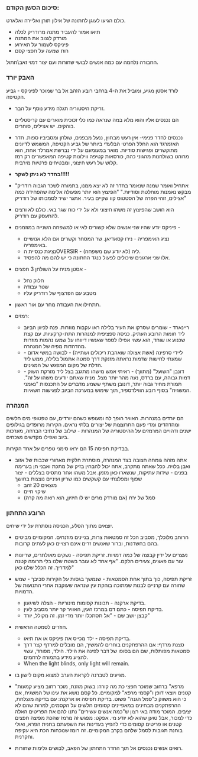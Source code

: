 ### סיכום הסשן הקודם:
כולם הגיעו לעוגן לחתונה של אילון תורן ואליירה ואלארט.
* תיאו אמור להעביר מתנה מרודריק לכלה
* מורדק לגנוב את המתנה
* פיניקס לשמור על האירוע
* רות שמעה על חפצי קסם

החבורה נלחמה עם כמה אנשים לבושי שחורות ועם יצור דמוי זאב\חתול.

### האבק יורד
לורד אסטן מגיע, ומוביל את ה-4 ברחבי רובע הזהב אל בר שמוכר לפיניקס - גביע הקטיפה. 
* זריקת היסטוריה תגלה מידע נוסף על הבר.
* הם נכנסים אליו והוא מלא במה שנראה כמו כלי זכוכית מוארים עם קריסטליים בוהקים. יש אצילים, סוחרים. 
* נכנסים לחדר פנימי- אין רעש מבחוץ, ננעל מבפנים, שולחן ומסביביו ספות. חדר האזמרגד הוא החלל הפרטי הבלעדי ביותר של גביע הקטיפה, המשמש לדיונים מתוקשרים ופגישות סודיות. מואר במעומעם על ידי נברשת אמרלד אחת, הוא מרוהט בשולחנות מהגוני כהה, כורסאות קטיפה ווילונות קטיפה המאפשרים רק רמז קלוש של רעש חיצוני, ומבטיחים פרטיות מירבית.
* **בחדר לא ניתן לשקר!!!!!**
* "אתחיל ואומר שמנה שנאמר בחדר זה לא יצא ממנו, בתמורה לשכר הגבוה רודריק מבקש נאמנות מוחלטת וסודיות." "הפיצוץ הוא יותר מפעולה אלימה שהפחידה כמה אצילים, זוהי הפרה של הסטטוס קוו שקיים בעיר. אתגר ישיר לסמכותו של רודריק"
* הוא חושב שהפיצוץ זה משהו חיצוני ולא על ידי כוח שגר באי. כולם לא ורצים להתעסק עם רודריק.
* פיניקס יודע שהיו שני אנשים שלא קשורים לאי או למשפחה השנייה במוזמנים - 
	* נציג האימפריה - נירו קסאדיאן. שר המסחר וקשרים אם הלא אנושיים באימפריה.
	* נציגת כנסיית הOVERSIR - ליה (לא יודע שם משפחה). 
	* אלו שני ארגונים שיכולים לפעול כנגד החתונה כי יש להם מה להפסיד.

* אסטן מניח על השולחן 3 חפצים - 
	* חלוק נחל 
	* שטר עבודה 
	* מטבע עם הפרצוף של רודריק עליו
* תתחילו את העבודה מחר עם אור ראשון.
* רמזים:
	* ריינארד - שומרים שסרקו את העיר בלילה ראו עקבות מוזרות. פנה לכיוון הביוב ליד חומות הרובע העתיק. כניסה ספציפית למנהרות התת-קרקעיות. עם קצת שכנוע או שוחד, הוא עשוי אפילו לספר שאנשיו דיווחו על שמעו נהמות מוזרות מהדהדות מפיה של המנהרה.
	* ליידי סרפינה (אשת אצולה שואהבת ריכולים ושתייה) - לבושה במשי אדום - שמעתי לחישות שדמות  נראתה מזנקת דרך סמטה אתמול בלילה, ממש ליד הדלת של מקום המפגש של המגינים.
	* דונבן "השועל" (מתווך) - ראיתי אמש מישהו מתגנב בצל ליד מזרקת השוק - דמות גבוהה, עם ברדס, נעה מהר יותר מצל. מניח שאתם יודעים משהו על זה". תמורת מחיר גבוה יותר, דונובן משתף ששמע מדברים על התכנסות "נאמני המשגיח" בסוף רובע הווילדספיר, תוך שימוש במערכת הביוב לפגישות חשאיות.

### המנהרה
הם יורדים במנהרות. האוויר הופך לח ומעופש כשהם יורדים, עם טפטופי מים חלשים ומהדהדים ומדי פעם התרוצצות של יצורים בלתי נראים. הקירות מרופדים בגילופים ישנים ודהויים המרמזים על ההיסטוריה של המנהרות - שילוב של נתיבי הברחה, מערכות ביוב ואפילו מקדשים נשכחים.

בבדיקת תפיסה 15 הם יראו סימני טפרים על אחד הקירות.

* אתה מזהה גומחה חצובה בצד המנהרה, מוסתרת חלקית מאחורי שכבות של אזוב ואבן בלויה. ככל שאתה מתקרב, אתה יכול להבחין בזיק של מתכת ואבני חן בערימה בפנים - שידות עתיקות, שנשארו כאן מזמן. אבל משהו אחר מתסיס בצללים - יצור שפוף ומפלצתי עם קשקשים כמו שריון ועיניים נוצצות בחושך
	* מוצאים 20 זהב
	* שיקוי חיים
	* סמל של ירח (אם מורדק מרים יש לו חיזיון, הוא רואה מה קרה)


### הרובע התחתון
יוצאים מתוך הסלע, הכניסה נוסתרת על ידי שיחים.
* הרוחב מלוכלך, מסביב הכל זה סמטאות צרות, בניינים מוזנחים. המקומיים מביטים בהם בחשדנות, וברור שאנשים זרים אינם רצויים כאן לעתים קרובות.
* נעצרים על ידין קבוצה של כמה דמויות. זריקת תפיסה - נשקים מאולתרים, שריונות עור עם פאצים, צעירים חלקם. "אף אחד לא עובר בשטח שלנו בלי תרומה קטנה למדריך. זה הכלל שלנו כאן"
* זריקת תפיסה, כוך בתוך אחת הסמטאות - שנמשך בגסות על הקירות סביבך - שמש שחורה עם קרניים לבנות שמתוכה בוהקת עין שנראה שעוקבת אחרי התנועות של הדמויות.
	* בדיקת ארקנה - תכונות קסומות מינוריות - הצלה לשיגעון. 
	* בדיקת תפיסה - כתם דם במרכז העין, האוויר קר יותר מסביב לעין.
	* קבצן יושב שם - "אל תסתכלו יותר מדי זמן. זה מקולל, יורד"
* חוזרים לסמטה הראשית.
	* בדיקת תפיסה - ילד מכייס את פיניקס או את תיאו.
	* סצנת מרדף: אם ההרפתקנים בוחרים להמשיך, הם מובלים למרדף קצר דרך סמטאות מפותלות, שם הם בסופו של דבר לפינה את הילד. הילד, מפוחד, עשוי להציע מידע בתמורה לרחמים.
	* When the light blinds, only light will remain.
* מגיעים לטברנה לקראת הערב למצוא מקום לישון בו.
* "מרפא" ברחוב שמוכר חפצי כת
מה קורה: בשוק מוזנח, מוכר רחוב מציע קמעות קטנים ויוצאי דופן ו"קסמי מרפא" למקומיים. כל קסם נושא את עינו של המשגיח, אם כי הוא משווק כ"סמל הגנה" פשוט.
בדיקת תפיסה או ארקנה: עם בדיקה מוצלחת, ההרפתקנים מבחינים במאפיינים קסומים חלשים על הקסמים, למרות שהם לא יציבים. המוכר מודה באי רצון ש"כמה אנשים עשירים" נתנו להם את הפריטים האלה כדי למכור, אבל טוען שהוא לא יודע מי.
אפקט: מפגש זה מרמז שהכת מפיצה חפצים קטנים או פריטים קסומים כדי להפיץ בעדינות את השפעתם בחנית הפרא, ואולי בוחנת תגובות לסמל שלהם בקרב המקומיים. זה רומז שנוכחות הכת היא עקיפה וחקרנית.

* רואים אנשים נכנסים אל תוך החדר התחתון של הפאב, לבושים גלימות שחורות. 